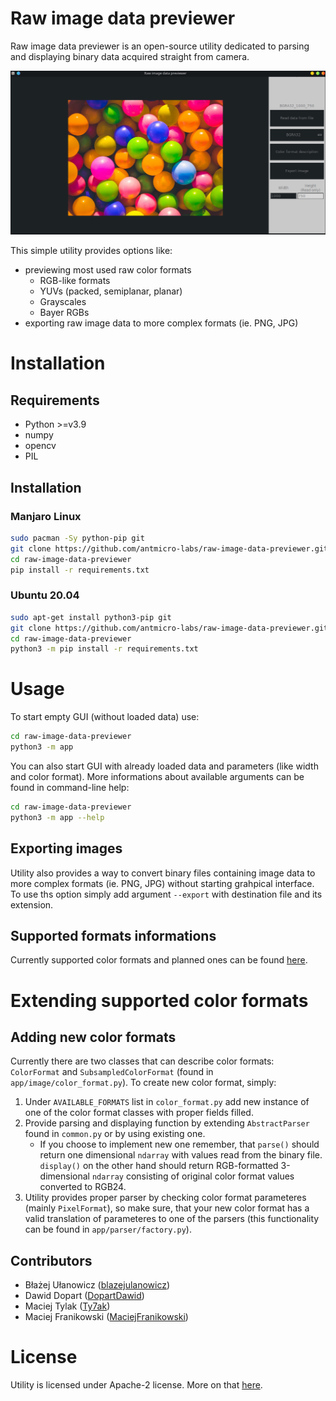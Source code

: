 # Raw image data previewer

Raw image data previewer is an open-source utility dedicated to parsing and displaying binary data acquired straight from camera.

![Main window](docs/img/ridp-1.png)

This simple utility provides options like:
* previewing most used raw color formats
    * RGB-like formats
    * YUVs (packed, semiplanar, planar)
    * Grayscales
    * Bayer RGBs
* exporting raw image data to more complex formats (ie. PNG, JPG)

# Installation

## Requirements

* Python >=v3.9
* numpy
* opencv
* PIL

## Installation

### Manjaro Linux

```bash
sudo pacman -Sy python-pip git
git clone https://github.com/antmicro-labs/raw-image-data-previewer.git
cd raw-image-data-previewer
pip install -r requirements.txt
```

### Ubuntu 20.04

```bash
sudo apt-get install python3-pip git
git clone https://github.com/antmicro-labs/raw-image-data-previewer.git
cd raw-image-data-previewer
python3 -m pip install -r requirements.txt
```

# Usage

To start empty GUI (without loaded data) use:
```bash
cd raw-image-data-previewer
python3 -m app
```

You can also start GUI with already loaded data and parameters (like width and color format). More informations about available arguments can be found in command-line help:
```bash
cd raw-image-data-previewer
python3 -m app --help
```

## Exporting images
Utility also provides a way to convert binary files containing image data to more complex formats (ie. PNG, JPG) without starting grahpical interface.
To use ths option simply add argument `--export` with destination file and its extension.


## Supported formats informations

Currently supported color formats and planned ones can be found [here](docs/SUPPORTED_FORMATS.md).

# Extending supported color formats

## Adding new color formats

Currently there are two classes that can describe color formats: `ColorFormat` and `SubsampledColorFormat` (found in `app/image/color_format.py`).
To create new color format, simply:
1. Under `AVAILABLE_FORMATS` list in `color_format.py` add new instance of one of the color format classes with proper fields filled.
2. Provide parsing and displaying function by extending `AbstractParser` found in `common.py` or by using existing one.
    * If you choose to implement new one remember, that `parse()` should return one dimensional `ndarray` with values read from the binary file. `display()` on the other hand should return RGB-formatted 3-dimensional `ndarray` consisting of original color format values converted to RGB24.
3. Utility provides proper parser by checking color format parameteres (mainly `PixelFormat`), so make sure, that your new color format has a valid translation of parameteres to one of the parsers (this functionality can be found in `app/parser/factory.py`).

## Contributors

* Błażej Ułanowicz ([blazejulanowicz](https://github.com/blazejulanowicz))
* Dawid Dopart ([DopartDawid](https://github.com/DopartDawid))
* Maciej Tylak ([Ty7ak](https://github.com/Ty7ak))
* Maciej Franikowski ([MaciejFranikowski](https://github.com/MaciejFranikowski))

# License

Utility is licensed under Apache-2 license. More on that [here](LICENSE).
